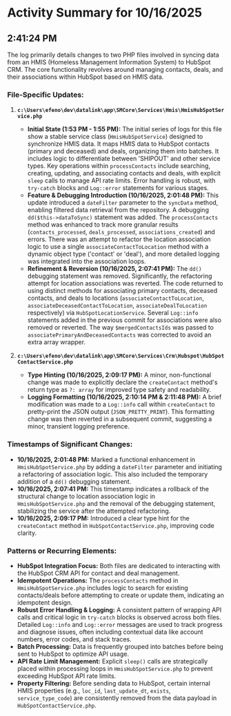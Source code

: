 # Activity Summary for 10/16/2025

## 2:41:24 PM
The log primarily details changes to two PHP files involved in syncing data from an HMIS (Homeless Management Information System) to HubSpot CRM. The core functionality revolves around managing contacts, deals, and their associations within HubSpot based on HMIS data.

### File-Specific Updates:

1.  **`c:\Users\efeno\dev\datalink\app\SMCore\Services\Hmis\HmisHubSpotService.php`**
    *   **Initial State (1:53 PM - 1:55 PM):** The initial series of logs for this file show a stable service class (`HmisHubSpotService`) designed to synchronize HMIS data. It maps HMIS data to HubSpot contacts (primary and deceased) and deals, organizing them into batches. It includes logic to differentiate between 'SHIPOUT' and other service types. Key operations within `processContacts` include searching, creating, updating, and associating contacts and deals, with explicit `sleep` calls to manage API rate limits. Error handling is robust, with `try-catch` blocks and `Log::error` statements for various stages.
    *   **Feature & Debugging Introduction (10/16/2025, 2:01:48 PM):** This update introduced a `dateFilter` parameter to the `syncData` method, enabling filtered data retrieval from the repository. A debugging `dd($this->dataToSync)` statement was added. The `processContacts` method was enhanced to track more granular results (`contacts_processed`, `deals_processed`, `associations_created`) and errors. There was an attempt to refactor the location association logic to use a single `associateContactToLocation` method with a dynamic object type ('contact' or 'deal'), and more detailed logging was integrated into the association loops.
    *   **Refinement & Reversion (10/16/2025, 2:07:41 PM):** The `dd()` debugging statement was removed. Significantly, the refactoring attempt for location associations was reverted. The code returned to using distinct methods for associating primary contacts, deceased contacts, and deals to locations (`associateContactToLocation`, `associateDeceasedContactToLocation`, `associateDealToLocation` respectively) via `HubSpotLocationService`. Several `Log::info` statements added in the previous commit for associations were also removed or reverted. The way `$mergedContactsIds` was passed to `associatePrimaryAndDeceasedContacts` was corrected to avoid an extra array wrapper.

2.  **`c:\Users\efeno\dev\datalink\app\SMCore\Services\Crm\Hubspot\HubSpotContactService.php`**
    *   **Type Hinting (10/16/2025, 2:09:17 PM):** A minor, non-functional change was made to explicitly declare the `createContact` method's return type as `?: array` for improved type safety and readability.
    *   **Logging Formatting (10/16/2025, 2:10:14 PM & 2:11:48 PM):** A brief modification was made to a `Log::info` call within `createContact` to pretty-print the JSON output (`JSON_PRETTY_PRINT`). This formatting change was then reverted in a subsequent commit, suggesting a minor, transient logging preference.

### Timestamps of Significant Changes:

*   **10/16/2025, 2:01:48 PM:** Marked a functional enhancement in `HmisHubSpotService.php` by adding a `dateFilter` parameter and initiating a refactoring of association logic. This also included the temporary addition of a `dd()` debugging statement.
*   **10/16/2025, 2:07:41 PM:** This timestamp indicates a rollback of the structural change to location association logic in `HmisHubSpotService.php` and the removal of the debugging statement, stabilizing the service after the attempted refactoring.
*   **10/16/2025, 2:09:17 PM:** Introduced a clear type hint for the `createContact` method in `HubSpotContactService.php`, improving code clarity.

### Patterns or Recurring Elements:

*   **HubSpot Integration Focus:** Both files are dedicated to interacting with the HubSpot CRM API for contact and deal management.
*   **Idempotent Operations:** The `processContacts` method in `HmisHubSpotService.php` includes logic to search for existing contacts/deals before attempting to create or update them, indicating an idempotent design.
*   **Robust Error Handling & Logging:** A consistent pattern of wrapping API calls and critical logic in `try-catch` blocks is observed across both files. Detailed `Log::info` and `Log::error` messages are used to track progress and diagnose issues, often including contextual data like account numbers, error codes, and stack traces.
*   **Batch Processing:** Data is frequently grouped into batches before being sent to HubSpot to optimize API usage.
*   **API Rate Limit Management:** Explicit `sleep()` calls are strategically placed within processing loops in `HmisHubSpotService.php` to prevent exceeding HubSpot API rate limits.
*   **Property Filtering:** Before sending data to HubSpot, certain internal HMIS properties (e.g., `loc_id`, `last_update_dt`, `exists`, `service_type_code`) are consistently removed from the data payload in `HubSpotContactService.php`.